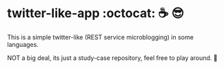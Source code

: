# twitter-like-app :octocat: :coffee: :sunglasses:

This is a simple twitter-like (REST service microblogging) in some languages.

NOT a big deal, its just a study-case repository, feel free to play around. :metal:
